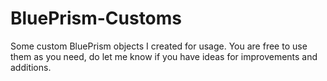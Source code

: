 # BluePrism-Customs
Some custom BluePrism objects I created for usage. You are free to use them as you need, do let me know if you have ideas for improvements and additions.
